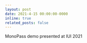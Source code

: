 ```yaml
---
layout: post
date: 2021-4-15 00:00:00-0000
inline: true
related_posts: false
---
```


MonoPass demo presented at IUI 2021
